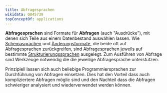 ```yaml
---
title: Abfragesprachen
wikidata: Q845739
topConceptOf: applications
---
```


**Abfragesprachen** sind Formate für **Abfragen** (auch "Ausdrücke"), mit denen sich Teile aus einem Datenbestand auswählen lassen. Wie [Schemasprachen](../schema/language) und [Änderungsformate](patch), die beide oft auf Abfragesprachen zurückgreifen, sind Abfragesprachen jeweils auf bestimmte [Strukturierungssprachen](structure) ausgelegt. Zum Ausführen von Abfrage sind Werkzeuge notwendig die die jeweilige Abfragesprache unterstützen.

Prinzipiell lassen sich auch beliebige Programmiersprachen zur Durchführung von Abfragen einsetzen. Dies hat den Vorteil dass auch kompliziertere Abfragen möglic sind und den Nachteil dass die Abfragen schwieriger analysiert und wiederverwendet werden können. 

<application-table application="query" title="Abfragesprache"/>
